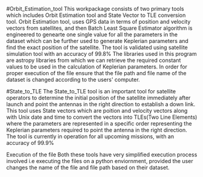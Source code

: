 
#Orbit_Estimation_tool
This workpackage consists of two primary tools which includes Orbit Estimation tool and State Vector to TLE conversion tool.
Orbit Estimation tool, uses GPS data in terms of position and velocity vectors from satellites, and then Batch Least Square Estimator algorithm is engineered to genearte one single value for all the parameters in the dataset which can be further used to generate Keplerian parameters and find the exact position of the satellite. The tool is validated using satellite simulation tool with an accuracy of 99.8% 
The libraries used in this program are astropy libraries from which we can retrieve the required constant values to be used in the calculation of Keplerian parameters. In order for proper execution of the file ensure that the file path and file name of the dataset is changed according to the users' computer. 


#State_to_TLE
The State_to_TLE tool is an important tool for satellite operators to determine the initial position of the satellite immediately after launch and point the antennas in the right direction to establish a down link. This tool uses State vectors which are poition and velocity vectors along with Unix date and time to convert the vectors into TLEs(Two Line Elements) where the parameters are represented in a specific order representing the Keplerian parameters required to point the antenna in the right direction. The tool is currently in operation for all upcoming missions, with an accuracy of 99.9%


Execution of the file
Both these tools have very simplified execution process involved i.e executing the files on a python enviornment, provided the user changes the name of the file and file path based on their dataset. 
